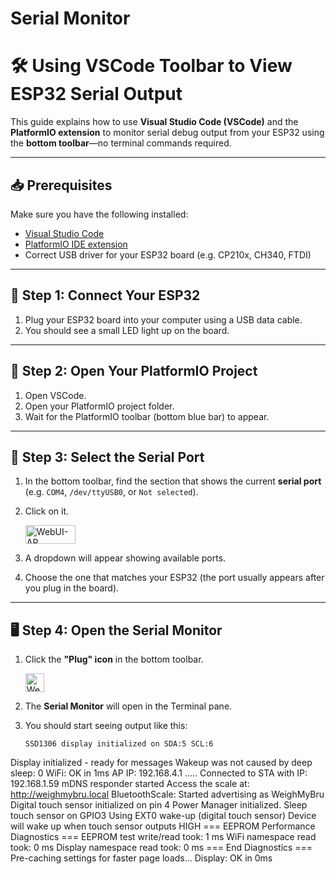 # Serial Monitor

# 🛠️ Using VSCode Toolbar to View ESP32 Serial Output

This guide explains how to use **Visual Studio Code (VSCode)** and the **PlatformIO extension** to monitor serial debug output from your ESP32 using the **bottom toolbar**—no terminal commands required.

---

## 📥 Prerequisites

Make sure you have the following installed:

- [Visual Studio Code](https://code.visualstudio.com/)
- [PlatformIO IDE extension](https://platformio.org/install/ide?install=vscode)
- Correct USB driver for your ESP32 board (e.g. CP210x, CH340, FTDI)

---

## 🔌 Step 1: Connect Your ESP32

1. Plug your ESP32 board into your computer using a USB data cable.
2. You should see a small LED light up on the board.

---

## 📁 Step 2: Open Your PlatformIO Project

1. Open VSCode.
2. Open your PlatformIO project folder.
3. Wait for the PlatformIO toolbar (bottom blue bar) to appear.

---

## 🧭 Step 3: Select the Serial Port

1. In the bottom toolbar, find the section that shows the current **serial port** (e.g. `COM4`, `/dev/ttyUSB0`, or `Not selected`).
2. Click on it.

   <img src="media/troubleshooting/com-port.png" alt="WebUI-AP" width="80" height="30">

3. A dropdown will appear showing available ports.
4. Choose the one that matches your ESP32 (the port usually appears after you plug in the board).

---

## 🖥️ Step 4: Open the Serial Monitor

1. Click the **"Plug" icon** in the bottom toolbar.

   <img src="media/troubleshooting/serial-monitor.png" alt="WebUI-AP" width="30" height="30">

2. The **Serial Monitor** will open in the Terminal pane.
3. You should start seeing output like this:

   ```plaintext
   SSD1306 display initialized on SDA:5 SCL:6
Display initialized - ready for messages
Wakeup was not caused by deep sleep: 0
WiFi: OK in 1ms
AP IP: 192.168.4.1
.....
Connected to STA with IP: 192.168.1.59
mDNS responder started
Access the scale at: http://weighmybru.local
BluetoothScale: Started advertising as WeighMyBru
Digital touch sensor initialized on pin 4
Power Manager initialized. Sleep touch sensor on GPIO3
Using EXT0 wake-up (digital touch sensor)
Device will wake up when touch sensor outputs HIGH
=== EEPROM Performance Diagnostics ===
EEPROM test write/read took: 1 ms
WiFi namespace read took: 0 ms
Display namespace read took: 0 ms
=== End Diagnostics ===
Pre-caching settings for faster page loads...
Display: OK in 0ms
